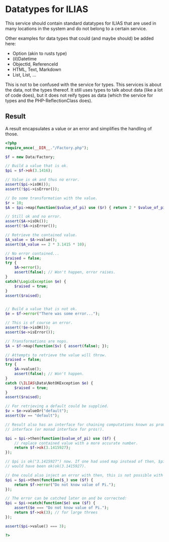 # Datatypes for ILIAS

This service should contain standard datatypes for ILIAS that are used in many
locations in the system and do not belong to a certain service.

Other examples for data types that could (and maybe should) be added here:

* Option (akin to rusts type)
* (il)Datetime
* ObjectId, ReferenceId
* HTML, Text, Markdown
* List<int>, List<bool>, ...

This is not to be confused with the service for types. This services is about
the data, not the types thereof. It still uses types to talk about data (like
a lot of code does), but it does not reify types as data (which the service
for types and the PHP-ReflectionClass does).

## Result

A result encapsulates a value or an error and simplifies the handling of those.

```php
<?php
require_once(__DIR__."/Factory.php");

$f = new Data/Factory;

// Build a value that is ok.
$pi = $f->ok(3.1416);

// Value is ok and thus no error.
assert($pi->isOK());
assert(!$pi->isError());

// Do some transformation with the value.
$r = 10;
$A = $pi->map(function($value_of_pi) use ($r) { return 2 * $value_of_pi * $r; });

// Still ok and no error.
assert($A->isOk());
assert(!$A->isError());

// Retrieve the contained value.
$A_value = $A->value();
assert($A_value == 2 * 3.1415 * 10);

// No error contained...
$raised = false;
try {
	$A->error();
	assert(false); // Won't happen, error raises.
}
catch(\LogicException $e) {
	$raised = true;
}
assert($raised);


// Build a value that is not ok.
$e = $f->error("There was some error...");

// This is of course an error.
assert(!$e->isOK());
assert($e->isError());

// Transformations are nops.
$A = $f->map(function($v) { assert(false); });

// Attempts to retrieve the value will throw.
$raised = false;
try {
	$A->value();
	assert(false); // Won't happen.	
}
catch (\ILIAS\Data\NotOKException $e) {
	$raised = true;
}
assert($raised);

// For retrieving a default could be supplied.
$v = $e->valueOr("default");
assert($v == "default");

// Result also has an interface for chaining computations known as promise
// interface (or monad interface for pros!).

$pi = $pi->then(function($value_of_pi) use ($f) {
	// replace contained value with a more accurate number.
	return $f->ok(3.1415927);
});

// $pi is ok("3.1415927") now. If one had used map instead of then, $pi
// would have been ok(ok(3.1415927).

// One could also inject an error with then, this is not possible with map.
$pi = $pi->then(function($_) use ($f) {
	return $f->error("Do not know value of Pi.");
});

// The error can be catched later on and be corrected:
$pi = $pi->catch(function($e) use ($f) {
	assert($e === "Do not know value of Pi.");
	return $f->ok(3); // for large threes
});

assert($pi->value() === 3);

?>
```
